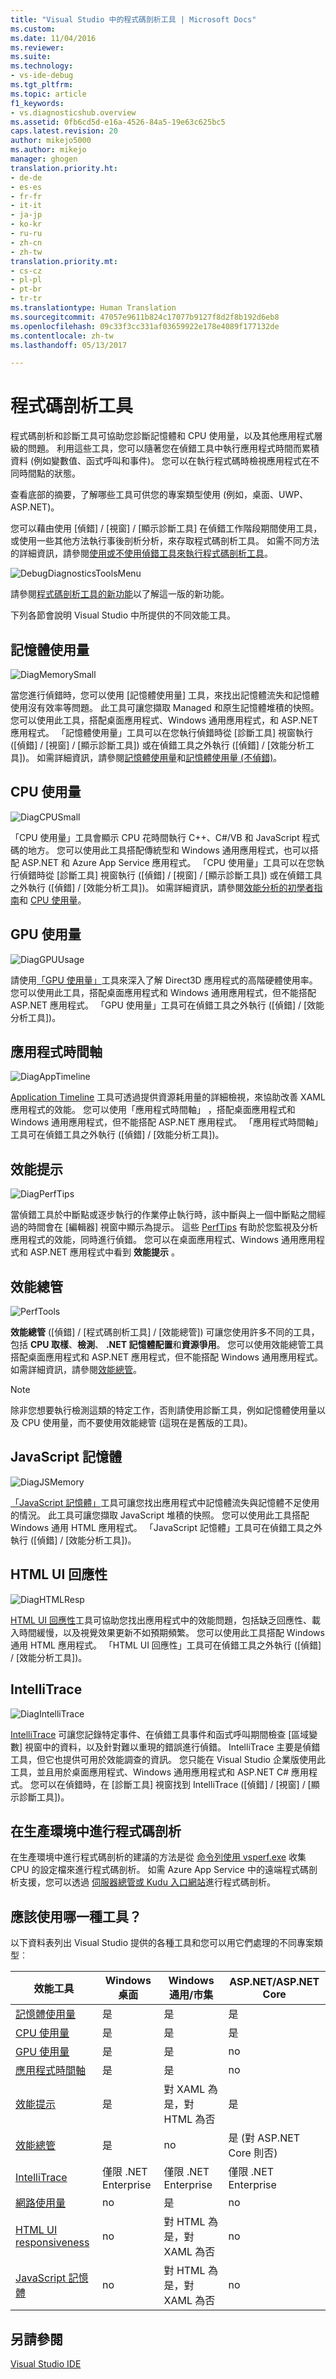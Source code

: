 ```yaml
---
title: "Visual Studio 中的程式碼剖析工具 | Microsoft Docs"
ms.custom: 
ms.date: 11/04/2016
ms.reviewer: 
ms.suite: 
ms.technology:
- vs-ide-debug
ms.tgt_pltfrm: 
ms.topic: article
f1_keywords:
- vs.diagnosticshub.overview
ms.assetid: 0fb6cd5d-e16a-4526-84a5-19e63c625bc5
caps.latest.revision: 20
author: mikejo5000
ms.author: mikejo
manager: ghogen
translation.priority.ht:
- de-de
- es-es
- fr-fr
- it-it
- ja-jp
- ko-kr
- ru-ru
- zh-cn
- zh-tw
translation.priority.mt:
- cs-cz
- pl-pl
- pt-br
- tr-tr
ms.translationtype: Human Translation
ms.sourcegitcommit: 47057e9611b824c17077b9127f8d2f8b192d6eb8
ms.openlocfilehash: 09c33f3cc331af03659922e178e4089f177132de
ms.contentlocale: zh-tw
ms.lasthandoff: 05/13/2017

---
```

# <a name="profiling-tools"></a>程式碼剖析工具
程式碼剖析和診斷工具可協助您診斷記憶體和 CPU 使用量，以及其他應用程式層級的問題。 利用這些工具，您可以隨著您在偵錯工具中執行應用程式時間而累積資料 (例如變數值、函式呼叫和事件)。 您可以在執行程式碼時檢視應用程式在不同時間點的狀態。  
  
 查看底部的摘要，了解哪些工具可供您的專案類型使用 (例如，桌面、UWP、ASP.NET)。  
  
 您可以藉由使用 [偵錯] / [視窗] / [顯示診斷工具] 在偵錯工作階段期間使用工具，或使用一些其他方法執行事後剖析分析，來存取程式碼剖析工具。  如需不同方法的詳細資訊，請參閱[使用或不使用偵錯工具來執行程式碼剖析工具](../profiling/running-profiling-tools-with-or-without-the-debugger.md)。
  
 ![DebugDiagnosticsToolsMenu](../profiling/media/debugdiagnosticstoolsmenu.png "DebugDiagnosticsToolsMenu")
  
 請參閱[程式碼剖析工具的新功能](../profiling/what-s-new-in-profiling-tools.md)以了解這一版的新功能。
  
 下列各節會說明 Visual Studio 中所提供的不同效能工具。
  
## <a name="memory-usage"></a>記憶體使用量  
 ![DiagMemorySmall](../profiling/media/diagmemorysmall.png "DiagMemorySmall")  
  
 當您進行偵錯時，您可以使用 [記憶體使用量] 工具，來找出記憶體流失和記憶體使用沒有效率等問題。 此工具可讓您擷取 Managed 和原生記憶體堆積的快照。 您可以使用此工具，搭配桌面應用程式、Windows 通用應用程式，和 ASP.NET 應用程式。 「記憶體使用量」工具可以在您執行偵錯時從 [診斷工具]  視窗執行 ([偵錯] / [視窗] / [顯示診斷工具]) 或在偵錯工具之外執行 ([偵錯] / [效能分析工具])。 如需詳細資訊，請參閱[記憶體使用量](../profiling/memory-usage.md)和[記憶體使用量 (不偵錯)](../profiling/Memory-Usage-without-Debugging2.md)。  
  
## <a name="cpu-usage"></a>CPU 使用量  
 ![DiagCPUSmall](../profiling/media/diagcpusmall.png "DiagCPUSmall")  
  
 「CPU 使用量」工具會顯示 CPU 花時間執行 C++、C#/VB 和 JavaScript 程式碼的地方。  您可以使用此工具搭配傳統型和 Windows 通用應用程式，也可以搭配 ASP.NET 和 Azure App Service 應用程式。 「CPU 使用量」工具可以在您執行偵錯時從 [診斷工具]  視窗執行 ([偵錯] / [視窗] / [顯示診斷工具]) 或在偵錯工具之外執行 ([偵錯] / [效能分析工具])。 如需詳細資訊，請參閱[效能分析的初學者指南](../profiling/beginners-guide-to-performance-profiling.md)和 [CPU 使用量](../profiling/cpu-usage.md)。
  
## <a name="gpu-usage"></a>GPU 使用量  
 ![DiagGPUUsage](../profiling/media/diaggpuusage.png "DiagGPUUsage")  
  
 請使用[「GPU 使用量」](../debugger/gpu-usage.md)工具來深入了解 Direct3D 應用程式的高階硬體使用率。 您可以使用此工具，搭配桌面應用程式和 Windows 通用應用程式，但不能搭配 ASP.NET 應用程式。 「GPU 使用量」工具可在偵錯工具之外執行 ([偵錯] / [效能分析工具])。  
  
## <a name="application-timeline"></a>應用程式時間軸  
 ![DiagAppTimeline](../profiling/media/diagapptimeline.png "DiagAppTimeline")  
  
 [Application Timeline](../profiling/application-timeline.md) 工具可透過提供資源耗用量的詳細檢視，來協助改善 XAML 應用程式的效能。 您可以使用「應用程式時間軸」 ，搭配桌面應用程式和 Windows 通用應用程式，但不能搭配 ASP.NET 應用程式。 「應用程式時間軸」工具可在偵錯工具之外執行 ([偵錯] / [效能分析工具])。
  
## <a name="perftips"></a>效能提示  
 ![DiagPerfTips](../profiling/media/diagperftips.png "DiagPerfTips")  
  
 當偵錯工具於中斷點或逐步執行的作業停止執行時，該中斷與上一個中斷點之間經過的時間會在 [編輯器] 視窗中顯示為提示。 這些 [PerfTips](../profiling/perftips.md) 有助於您監視及分析應用程式的效能，同時進行偵錯。 您可以在桌面應用程式、Windows 通用應用程式和 ASP.NET 應用程式中看到 **效能提示** 。

## <a name="performance-explorer"></a>效能總管  
 ![PerfTools](../profiling/media/perftools.png "PerfTools")  
  
 **效能總管** ([偵錯] / [程式碼剖析工具] / [效能總管]) 可讓您使用許多不同的工具，包括 **CPU 取樣**、**檢測**、 **.NET 記憶體配置**和**資源爭用**。 您可以使用效能總管工具搭配桌面應用程式和 ASP.NET 應用程式，但不能搭配 Windows 通用應用程式。 如需詳細資訊，請參閱[效能總管](../profiling/performance-explorer.md)。

 > [!NOTE]
 > 除非您想要執行檢測這類的特定工作，否則請使用診斷工具，例如記憶體使用量以及 CPU 使用量，而不要使用效能總管 (這現在是舊版的工具)。
  
## <a name="javascript-memory"></a>JavaScript 記憶體  
 ![DiagJSMemory](../profiling/media/diagjsmemory.png "DiagJSMemory")  
  
 [「JavaScript 記憶體」](../profiling/javascript-memory.md)工具可讓您找出應用程式中記憶體流失與記憶體不足使用的情況。 此工具可讓您擷取 JavaScript 堆積的快照。 您可以使用此工具搭配 Windows 通用 HTML 應用程式。 「JavaScript 記憶體」工具可在偵錯工具之外執行 ([偵錯] / [效能分析工具])。  
  
## <a name="html-ui-responsiveness"></a>HTML UI 回應性  
 ![DiagHTMLResp](../profiling/media/diaghtmlresp.png "DiagHTMLResp")  
  
 [HTML UI 回應性](../profiling/html-ui-responsiveness.md)工具可協助您找出應用程式中的效能問題，包括缺乏回應性、載入時間緩慢，以及視覺效果更新不如預期頻繁。 您可以使用此工具搭配 Windows 通用 HTML 應用程式。 「HTML UI 回應性」工具可在偵錯工具之外執行 ([偵錯] / [效能分析工具])。  
  
## <a name="intellitrace"></a>IntelliTrace  
 ![DiagIntelliTrace](../profiling/media/diagintellitrace.png "DiagIntelliTrace")  
  
 [IntelliTrace](../debugger/intellitrace.md) 可讓您記錄特定事件、在偵錯工具事件和函式呼叫期間檢查 [區域變數] 視窗中的資料，以及針對難以重現的錯誤進行偵錯。  IntelliTrace 主要是偵錯工具，但它也提供可用於效能調查的資訊。 您只能在 Visual Studio 企業版使用此工具，並且用於桌面應用程式、Windows 通用應用程式和 ASP.NET C# 應用程式。 您可以在偵錯時，在 [診斷工具]  視窗找到 IntelliTrace ([偵錯] / [視窗] / [顯示診斷工具])。  
  
## <a name="profiling-in-production"></a>在生產環境中進行程式碼剖析  
 在生產環境中進行程式碼剖析的建議的方法是從 [命令列使用 vsperf.exe](../profiling/using-the-profiling-tools-from-the-command-line.md) 收集 CPU 的設定檔來進行程式碼剖析。 如需 Azure App Service 中的遠端程式碼剖析支援，您可以透過 [伺服器總管或 Kudu 入口網站](https://azure.microsoft.com/en-us/blog/remote-profiling-support-in-azure-app-service/)進行程式碼剖析。  
  
## <a name="which-tool-should-i-use"></a>應該使用哪一種工具？  
 以下資料表列出 Visual Studio 提供的各種工具和您可以用它們處理的不同專案類型︰  
  
|效能工具|Windows 桌面|Windows 通用/市集|ASP.NET/ASP.NET Core|  
|----------------------|---------------------|------------------------------|-------------|  
|[記憶體使用量](../profiling/memory-usage.md)|是|是|是|  
|[CPU 使用量](../profiling/cpu-usage.md)|是|是|是|  
|[GPU 使用量](../debugger/gpu-usage.md)|是|是|no|  
|[應用程式時間軸](../profiling/application-timeline.md)|是|是|no|  
|[效能提示](../profiling/perftips.md)|是|對 XAML 為是，對 HTML 為否|是|  
|[效能總管](../profiling/performance-explorer.md)|是|no|是 (對 ASP.NET Core 則否)|  
|[IntelliTrace](../debugger/intellitrace.md)|僅限 .NET Enterprise|僅限 .NET Enterprise|僅限 .NET Enterprise|
|[網路使用量](../profiling/network-usage.md)|no|是|no| 
|[HTML UI responsiveness](../profiling/html-ui-responsiveness.md)|no|對 HTML 為是，對 XAML 為否|no|  
|[JavaScript 記憶體](../profiling/javascript-memory.md)|no|對 HTML 為是，對 XAML 為否|no|  
  
## <a name="see-also"></a>另請參閱  
 [Visual Studio IDE](../ide/visual-studio-ide.md)

